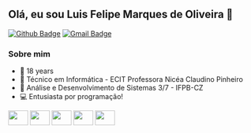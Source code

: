 ## Olá, eu sou Luis Felipe Marques de Oliveira 👋
[![Github Badge](https://img.shields.io/badge/-Github-000?style=flat-square&logo=Github&logoColor=white&link=https://github.com/paulofreitasnt)](https://github.com/Luisffelipe)
[![Gmail Badge](https://img.shields.io/badge/-Gmail-c14438?style=flat-square&logo=Gmail&logoColor=white&link=mailto:seu_email)](mailto:luis.felippe@academico.ifpb.edu.br)

### Sobre mim
* :bust_in_silhouette: 18 years
* :school: Técnico em Informática - ECIT Professora Nicéa Claudino Pinheiro
* :school: Análise e Desenvolvimento de Sistemas 3/7 - IFPB-CZ
* :computer: Entusiasta por programação!

<div style="display: inline-block">
  <img height="30" width="40" align="center" src="https://cdn.jsdelivr.net/gh/devicons/devicon/icons/html5/html5-original.svg" />
  <img height="30" width="40" align="center" src="https://cdn.jsdelivr.net/gh/devicons/devicon/icons/css3/css3-original-wordmark.svg" />
  <img height="30" width="40" align="center" src="https://cdn.jsdelivr.net/gh/devicons/devicon/icons/react/react-original-wordmark.svg" />
  <img height="30" width="40" align="center" src="https://cdn.jsdelivr.net/gh/devicons/devicon/icons/c/c-original.svg" />
  <img height="30" width="40" align="center" src="https://cdn.jsdelivr.net/gh/devicons/devicon/icons/java/java-original.svg" />
</div>

